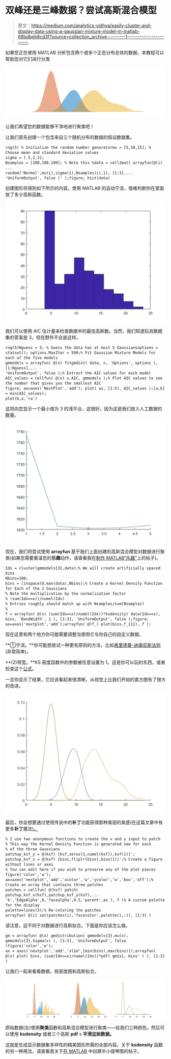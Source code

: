 # 双峰还是三峰数据？尝试高斯混合模型

> 原文：<https://medium.com/analytics-vidhya/easily-cluster-and-display-data-using-a-gaussian-mixture-model-in-matlab-68bdbeb8cd3f?source=collection_archive---------1----------------------->

如果您正在使用 MATLAB 分析包含两个或多个正态分布总体的数据，本教程可以帮助您对它们进行分类

![](img/aa6324b194fb1657c337b444105561f2.png)

让我们希望您的数据能够干净地进行聚类吧！

让我们首先创建一个包含来自三个随机分布的数据的假设数据集。

```
rng(5) % Initialize the random number generatormu = [5,10,15]; % Choose mean and standard deviation values
sigma = [.5,2,3];
Nsamples = [100,100,100]; % Note this %data = cell2mat( arrayfun(@(i) ...
random('Normal',mu(i),sigma(i),Nsamples(i),1), [1:3],...
'UniformOutput', false )' );figure; hist(data)
```

创建图形将得到如下所示的内容。使用 MATLAB 的自动宁滨，很难判断你在里面放了多少高斯函数。

![](img/900048599707953f71438afe4b63da9d.png)

我们可以使用 AIC 估计量来检查数据中的最佳高斯数。当然，我们知道玩具数据集的答案是 3，但在野外不会是这样。

```
rng(5)Nguess = 5; % Guess the data has at most 5 Gaussiansoptions = statset(); options.MaxIter = 500;% Fit Gaussian Mixture Models for each of the five models
gmmodels = arrayfun( @(x) fitgmdist( data, x, 'Options', options ),[1:Nguess],...
'UniformOutput', false );% Extract the AIC values for each model
AIC_values = cellfun( @(x) x.AIC, gmmodels );% Plot AIC values to see the number that gives you the smallest AIC
figure; ax=axes('NextPlot','add'); plot( ax, [1:5], AIC_values );[a,b] = min(AIC_values);
plot(b,a,'ro')
```

这将向您显示一个最小值为 3 的浅平台，这很好，因为这是我们放入人工数据的数量。

![](img/4a15ccab3335f2b3e3526c6248a4af10.png)

现在，我们将尝试使用 **arrayfun** 基于我们上面创建的高斯混合模型对数据进行聚类(如果您需要重温您的**乐趣**动作，请查看我在[制作 MATLAB“乐趣”](/analytics-vidhya/day-1-making-matlab-fun-ad850eaffbde)上的帖子)。

```
Idx = cluster(gmmodels{3},data);% We will create artificially spaced bins
Nbins=100;
bins = linspace(0,max(data),Nbins);% Create a Kernel Density Function for Each of the 3 Gaussians
% Note the multiplication by the normalization factor
% (sum(Idx==x))/numel(Idx) 
% Entries roughly should match up with Nsamples/sum(Nsamples)
%
f = arrayfun( @(x) (sum(Idx==x)/numel(Idx))*ksdensity( data(Idx==x), bins, 'BandWidth', 1 ), [1:3], 'UniformOutput', false );figure; ax=axes('nextplot','add');arrayfun( @(f_) plot(bins,f_{1}), f );
```

现在这里有两个地方你可能需要调整当使用它与你自己的自定义数据。

**①宁滨。**你可能想尝试一种更有原则的方法，比如[弗里德曼-迪康尼斯法则](https://en.wikipedia.org/wiki/Freedman%E2%80%93Diaconis_rule)(非常简单)。

**(2)带宽。**KS 密度函数中的参数被任意设置为 1。这是你可以玩的东西，或者检查这个[公式](https://en.wikipedia.org/wiki/Kernel_density_estimation#A_rule-of-thumb_bandwidth_estimator)。

一旦你显示了结果，它应该看起来很清晰，从视觉上比我们开始的直方图有了很大的改进。

![](img/f8bc4e35fe8b465041b17aa917237f0f.png)

最后，你会想要通过使用传说中的**补丁**功能获得那种美丽的美感(在这篇文章中有更多**补丁**魔法[)。](https://neuraljojo.medium.com/day-28-accentuate-your-data-using-best-fit-lines-and-shading-4d6994e72425)

```
% I use two anonymous functions to create the x and y input to patch
% This way the Kernel Density Function is generated new for each
% of the three Gaussians
patchup_ksf_y = @(ksf) [ksf,zeros(1,numel(ksf)),ksf(1)]';
patchup_ksf_x = @(ksf) [bins,fliplr(bins),bins(1)]';% Create a figure without lines or axes
% You can edit here if you wish to preserve any of the plot pieces
figure('color','w'); ax=axes('nextplot','add','xcolor','w','ycolor','w','box','off');% Create an array that contains three patches
patches = cellfun( @(ksf) patch( patchup_ksf_x(ksf),patchup_ksf_y(ksf),...
'k','EdgeAlpha',0,'facealpha',0.5,'parent',ax ), f )% A custom palette for the display
palette=lines(3);% Re-coloring the patches
arrayfun( @(i) set(patches(i),'facecolor',palette(i,:)), [1:3] )
```

请注意，这不同于对数据进行高斯拟合。下面是你应该怎么做。

```
gm = arrayfun( @(x) gmdistribution( gmmodels{3}.mu(x), gmmodels{3}.Sigma(x) ), [1:3], 'UniformOutput', false )figure('color','w');
ax = axes('nextplot','add','xlim',[min(bins),max(bins)]);arrayfun( @(x) plot( bins, (sum(Idx==x)/numel(Idx))*pdf( gm{x}, bins' ) ), [1:3] )
```

让我们一起来看看数据，核密度图和高斯拟合。

![](img/4e0f19836e86d532a29cd5254c531a2b.png)

原始数据(左)使用**聚类**函数和高斯混合模型进行聚类——给我们三种颜色。然后可以使用 **ksdensity** 或者三个高斯 **pdf** s **平滑这些数据。**

这就是生成显示数据集多样性的精美图形所需的全部内容。关于 **ksdensity** 函数的另一种用法，请查看我关于[在 MATLAB](https://neuraljojo.medium.com/use-matlab-to-create-beautiful-custom-violin-plots-c972358fa97a) 中创建半小提琴图的帖子。